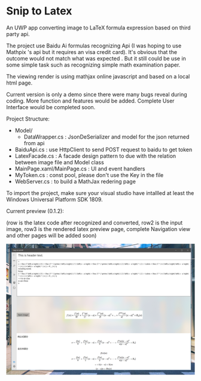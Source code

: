 # Snip to Latex
An UWP app converting image to LaTeX formula expression based on third party api.

The project use Baidu Ai formulas recognizing Api (I was hoping to use Mathpix 's api but it requires an visa credit card). It's obvious that the outcome would not match what was expected . But it still could be use in some simple task such as recognizing simple math examination paper.

The viewing render is using mathjax online javascript and based on a local html page. 

Current version is only a demo since there were many bugs reveal during coding. More function and features would be added. Complete User Interface would be completed soon.

Project Structure:

- Model/
  - DataWrapper.cs : JsonDeSerializer and model for the  json returned from api
- BaiduApi.cs : use HttpClient to send POST request to baidu to get token
- LatexFacade.cs : A facade design pattern to due with the relation between image file and Model class
- MainPage.xaml/MainPage.cs : UI and event handlers
- MyToken.cs : const pool, please don't use the Key in the file
- WebServer.cs : to build a MathJax redering page 

To import the project, make sure your visual studio have intallled at least the Windows Universal Platform SDK 1809. 

Current preview (0.1.2): 

(row is the latex code after recognized and converted, row2 is the input image, row3 is the rendered latex preview page, complete Navigation view and other pages will be added soon)

![](project_info/v0.1.2png.png)